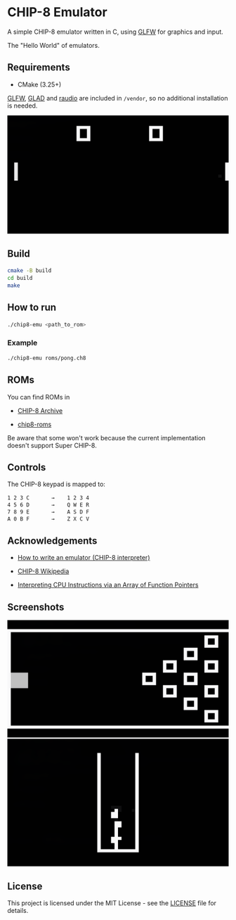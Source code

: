 # CHIP-8 Emulator

A simple CHIP-8 emulator written in C, using [GLFW](https://www.glfw.org/) for graphics and input.

The "Hello World" of emulators.

## Requirements

- CMake (3.25+)

[GLFW](https://www.glfw.org/), [GLAD](https://glad.dav1d.de/) and [raudio](https://github.com/raysan5/raudio) are included in `/vendor`, so no additional installation is needed.

![Pong example](screenshots/pong.png "Pong")

## Build

```bash
cmake -B build
cd build
make
```

## How to run

```bash
./chip8-emu <path_to_rom>
```

### Example

```bash
./chip8-emu roms/pong.ch8
```

## ROMs

You can find ROMs in

- [CHIP-8 Archive](https://johnearnest.github.io/chip8Archive/)

- [chip8-roms](https://github.com/kripod/chip8-roms)

Be aware that some won't work because the current implementation doesn't support Super CHIP-8.

## Controls

The CHIP-8 keypad is mapped to:

```
1 2 3 C       →    1 2 3 4
4 5 6 D       →    Q W E R
7 8 9 E       →    A S D F
A 0 B F       →    Z X C V
```

## Acknowledgements

- [How to write an emulator (CHIP-8 interpreter)](https://multigesture.net/articles/how-to-write-an-emulator-chip-8-interpreter/)

- [CHIP-8 Wikipedia](https://en.wikipedia.org/wiki/CHIP-8)

- [Interpreting CPU Instructions via an Array of Function Pointers](https://multigesture.net/wp-content/uploads/mirror/zenogais/FunctionPointers.htm)

## Screenshots

![Bowling example](screenshots/bowling.png "Bowling")
![Tetris example](screenshots/tetris.png "Tetris")

## License

This project is licensed under the MIT License - see the [LICENSE](LICENSE) file for details.

